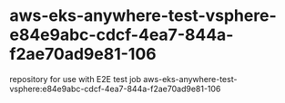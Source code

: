 # aws-eks-anywhere-test-vsphere-e84e9abc-cdcf-4ea7-844a-f2ae70ad9e81-106
repository for use with E2E test job aws-eks-anywhere-test-vsphere:e84e9abc-cdcf-4ea7-844a-f2ae70ad9e81-106

